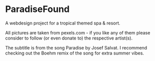 # ParadiseFound
A webdesign project for a tropical themed spa &amp; resort. 

All pictures are taken from pexels.com - if you like any of them please consider to follow (or even donate to) the respective artist(s).

The subtitle is from the song Paradise by Josef Salvat. I recommend checking out the Boehm remix of the song for extra summer vibes.
